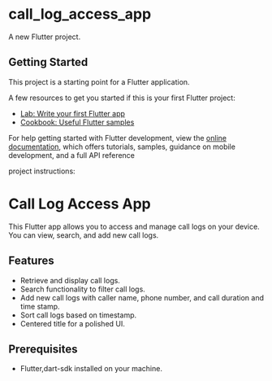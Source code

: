 # call_log_access_app

A new Flutter project.

## Getting Started

This project is a starting point for a Flutter application.

A few resources to get you started if this is your first Flutter project:

- [Lab: Write your first Flutter app](https://docs.flutter.dev/get-started/codelab)
- [Cookbook: Useful Flutter samples](https://docs.flutter.dev/cookbook)

For help getting started with Flutter development, view the
[online documentation](https://docs.flutter.dev/), which offers tutorials,
samples, guidance on mobile development, and a full API reference

project instructions:
# Call Log Access App

This Flutter app allows you to access and manage call logs on your device. You can view, search, and add new call logs.

## Features

- Retrieve and display call logs.
- Search functionality to filter call logs.
- Add new call logs with caller name, phone number, and call duration and time stamp.
- Sort call logs based on timestamp.
- Centered title for a polished UI.

## Prerequisites

- Flutter,dart-sdk installed on your machine.

